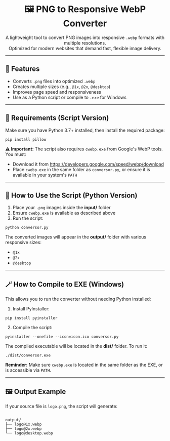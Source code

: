 <h1 align="center">🖼️ PNG to Responsive WebP Converter</h1>

<p align="center">
  A lightweight tool to convert PNG images into responsive <code>.webp</code> formats with multiple resolutions.<br>
  Optimized for modern websites that demand fast, flexible image delivery.
</p>

<hr/>

<h2>🚀 Features</h2>
<ul>
  <li>Converts <code>.png</code> files into optimized <code>.webp</code></li>
  <li>Creates multiple sizes (e.g., <code>@1x</code>, <code>@2x</code>, <code>@desktop</code>)</li>
  <li>Improves page speed and responsiveness</li>
  <li>Use as a Python script or compile to <code>.exe</code> for Windows</li>
</ul>

<hr/>

<h2>🧰 Requirements (Script Version)</h2>
<p>Make sure you have Python 3.7+ installed, then install the required package:</p>

<pre><code>pip install pillow</code></pre>

<p><strong>⚠️ Important:</strong> The script also requires <code>cwebp.exe</code> from Google's WebP tools. You must:</p>
<ul>
  <li>Download it from <a href="https://developers.google.com/speed/webp/download" target="_blank">https://developers.google.com/speed/webp/download</a></li>
  <li>Place <code>cwebp.exe</code> in the same folder as <code>conversor.py</code>, or ensure it is available in your system's <code>PATH</code></li>
</ul>

<hr/>

<h2>📁 How to Use the Script (Python Version)</h2>
<ol>
  <li>Place your <code>.png</code> images inside the <strong>input/</strong> folder</li>
  <li>Ensure <code>cwebp.exe</code> is available as described above</li>
  <li>Run the script:</li>
</ol>

<pre><code>python conversor.py</code></pre>

<p>The converted images will appear in the <strong>output/</strong> folder with various responsive sizes:</p>
<ul>
  <li><code>@1x</code></li>
  <li><code>@2x</code></li>
  <li><code>@desktop</code></li>
</ul>

<hr/>

<h2>🪄 How to Compile to EXE (Windows)</h2>

<p>This allows you to run the converter without needing Python installed:</p>

<ol>
  <li>Install PyInstaller:</li>
</ol>
<pre><code>pip install pyinstaller</code></pre>

<ol start="2">
  <li>Compile the script:</li>
</ol>
<pre><code>pyinstaller --onefile --icon=icon.ico conversor.py</code></pre>

<p>The compiled executable will be located in the <strong>dist/</strong> folder. To run it:</p>

<pre><code>./dist/conversor.exe</code></pre>

<p><strong>Reminder:</strong> Make sure <code>cwebp.exe</code> is located in the same folder as the EXE, or is accessible via <code>PATH</code>.</p>

<hr/>

<h2>🖼️ Output Example</h2>

<p>If your source file is <code>logo.png</code>, the script will generate:</p>

<pre><code>
output/
├── logo@1x.webp
├── logo@2x.webp
└── logo@desktop.webp
</code></pre>

